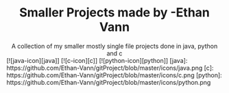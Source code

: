<h1 align="center">
	Smaller Projects made by -Ethan Vann
</h1>

<div align="center">	
	A collection of my smaller mostly single file projects done in java, python and c
</div>
[![java-icon][java]]
[![c-icon][c]]
[![python-icon][python]]
[java]: https://github.com/Ethan-Vann/gitProject/blob/master/icons/java.png
[c]: https://github.com/Ethan-Vann/gitProject/blob/master/icons/c.png
[python]: https://github.com/Ethan-Vann/gitProject/blob/master/icons/python.png

